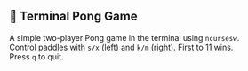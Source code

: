 ## 🏓 Terminal Pong Game


A simple two-player Pong game in the terminal using `ncursesw`.  
Control paddles with `s/x` (left) and `k/m` (right). First to 11 wins.  
Press `q` to quit.
